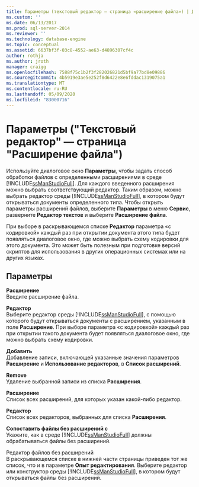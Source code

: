 ```yaml
---
title: Параметры (текстовый редактор — страница «расширение файла») | Документация Майкрософт
ms.custom: ''
ms.date: 06/13/2017
ms.prod: sql-server-2014
ms.reviewer: ''
ms.technology: database-engine
ms.topic: conceptual
ms.assetid: 6637bf3f-03c8-4552-ae63-d4896307cf4c
author: rothja
ms.author: jroth
manager: craigg
ms.openlocfilehash: 7588f75c1b2f3f282026821d5bf9a77bd8e09886
ms.sourcegitcommit: 4b5919e3ae5e252f8d6422e8e6fddac1319075a1
ms.translationtype: MT
ms.contentlocale: ru-RU
ms.lasthandoff: 05/09/2020
ms.locfileid: "83000716"
---
```

# <a name="options-text-editor---file-extension-page"></a>Параметры ("Текстовый редактор" — страница "Расширение файла")
  Используйте диалоговое окно **Параметры**, чтобы задать способ обработки файлов с определенными расширениями в среде [!INCLUDE[ssManStudioFull](../includes/ssmanstudiofull-md.md)]. Для каждого введенного расширения можно выбрать соответствующий редактор. Таким образом, можно выбрать редактор среды [!INCLUDE[ssManStudioFull](../includes/ssmanstudiofull-md.md)], в котором будут открываться документы определенного типа. Чтобы открыть параметры расширений файлов, выберите **Параметры** в меню **Сервис**, разверните **Редактор текстов** и выберите **Расширение файла**.  
  
 При выборе в раскрывающемся списке **Редактор** параметра «с кодировкой» каждый раз при открытии документа этого типа будет появляться диалоговое окно, где можно выбрать схему кодировки для этого документа. Это может быть полезным при подготовке версий скриптов для использования в других операционных системах или на других языках.   
  
## <a name="options"></a>Параметры  
 **Расширение**  
 Введите расширение файла.  
  
 **Редактор**  
 Выберите редактор среды [!INCLUDE[ssManStudioFull](../includes/ssmanstudiofull-md.md)], с помощью которого будут открываться документы с расширением, указанным в поле **Расширение**. При выборе параметра «с кодировкой» каждый раз при открытии такого документа будет появляться диалоговое окно, где можно выбрать схему кодировки.  
  
 **Добавить**  
 Добавление записи, включающей указанные значения параметров **Расширение** и **Использование редакторов**, в **Список расширений**.  
  
 **Remove**  
 Удаление выбранной записи из списка **Расширения**.  
  
 **Расширение**  
 Список всех расширений, для которых указан какой-либо редактор.  
  
 **Редактор**  
 Список всех редакторов, выбранных для списка **Расширения**.  
  
 **Сопоставить файлы без расширений с**  
 Укажите, как в среде [!INCLUDE[ssManStudioFull](../includes/ssmanstudiofull-md.md)] должны обрабатываться файлы без расширений.  
  
 Редактор файлов без расширений  
 В раскрывающемся списке в нижней части страницы приведен тот же список, что и в параметре **Опыт редактирования**. Выберите редактор или конструктор среды [!INCLUDE[ssManStudioFull](../includes/ssmanstudiofull-md.md)], в котором будут открываться файлы без расширений.  
  
  
